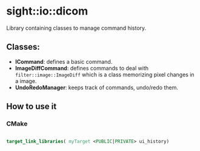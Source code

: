 # sight::io::dicom

Library containing classes to manage command history.

## Classes:

- **ICommand**: defines a basic command.
- **ImageDiffCommand**: defines commands to deal with `filter::image::ImageDiff` which is a class memorizing pixel changes in a image.
- **UndoRedoManager**: keeps track of commands, undo/redo them.
## How to use it

### CMake

```cmake

target_link_libraries( myTarget <PUBLIC|PRIVATE> ui_history)

```

